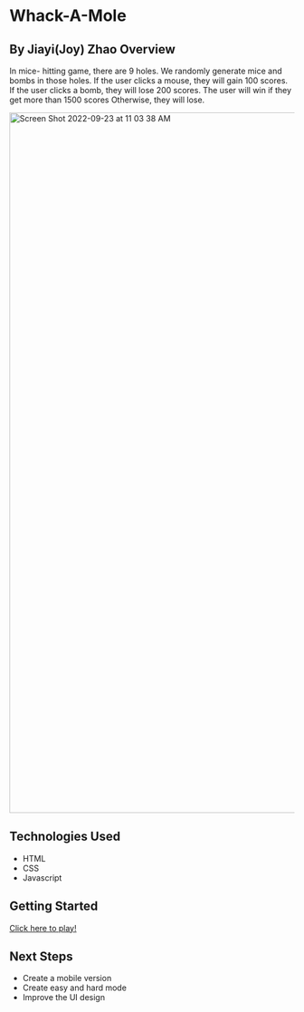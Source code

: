 Whack-A-Mole
====
By Jiayi(Joy) Zhao
Overview
------
In mice- hitting game, there are 9 holes. We randomly generate mice and bombs in those holes. If the user clicks a mouse, they will gain 100 scores. If the user clicks a bomb, they will lose 200 scores. The user will win if they get more than 1500 scores Otherwise, they will lose. 

<img width="1237" alt="Screen Shot 2022-09-23 at 11 03 38 AM" src="https://user-images.githubusercontent.com/106443003/191991965-8ceddeca-f6c4-456f-b3d2-a51e11746070.png">

Technologies Used
-----

* HTML
* CSS
* Javascript

Getting Started
------
[Click here to play!](https://joymax0516.github.io/project1/)

Next Steps
------
* Create a mobile version
* Create easy and hard mode
* Improve the UI design


